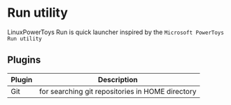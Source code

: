 # Run utility

LinuxPowerToys Run is quick launcher inspired by the `Microsoft PowerToys Run utility`

## Plugins

|   Plugin   | Description |
|------------|-------------|
| Git        | for searching git repositories in HOME directory |  
